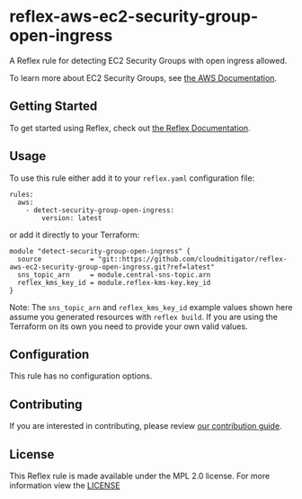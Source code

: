 # reflex-aws-ec2-security-group-open-ingress
A Reflex rule for detecting EC2 Security Groups with open ingress allowed.

To learn more about EC2 Security Groups, see [the AWS Documentation](https://docs.aws.amazon.com/AWSEC2/latest/UserGuide/ec2-security-groups.html).

## Getting Started
To get started using Reflex, check out [the Reflex Documentation](https://docs.cloudmitigator.com/).

## Usage
To use this rule either add it to your `reflex.yaml` configuration file:  
```
rules:
  aws:
    - detect-security-group-open-ingress:
        version: latest
```

or add it directly to your Terraform:  
```
module "detect-security-group-open-ingress" {
  source            = "git::https://github.com/cloudmitigator/reflex-aws-ec2-security-group-open-ingress.git?ref=latest"
  sns_topic_arn     = module.central-sns-topic.arn
  reflex_kms_key_id = module.reflex-kms-key.key_id
}
```

Note: The `sns_topic_arn` and `reflex_kms_key_id` example values shown here assume you generated resources with `reflex build`. If you are using the Terraform on its own you need to provide your own valid values.

## Configuration
This rule has no configuration options.

## Contributing
If you are interested in contributing, please review [our contribution guide](https://docs.cloudmitigator.com/about/contributing.html).

## License
This Reflex rule is made available under the MPL 2.0 license. For more information view the [LICENSE](https://github.com/cloudmitigator/reflex-aws-ec2-security-group-open-ingress/blob/master/LICENSE) 
